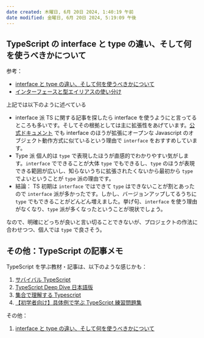 ```yaml
---
date created: 木曜日, 6月 20日 2024, 1:40:19 午前
date modified: 金曜日, 6月 20日 2024, 5:19:09 午後
---
```


## TypeScript の interface と type の違い、そして何を使うべきかについて

参考：

- [interface と type の違い、そして何を使うべきかについて](https://zenn.dev/luvmini511/articles/6c6f69481c2d17)
- [インターフェースと型エイリアスの使い分け](https://typescriptbook.jp/reference/object-oriented/interface/interface-vs-type-alias#インターフェースと型エイリアスの使い分け)

上記では以下のように述べている

- interface 派
  TS に関する記事を探したら interface を使うようにと言ってるところも多いです。そしてその根拠としては主に拡張性をあげています。[公式ドキュメント](https://www.typescriptlang.org/docs/handbook/advanced-types.html#interfaces-vs-type-aliases) でも interface のほうが拡張にオープンな Javascript のオブジェクト動作方式に似ているという理由で `interface` をおすすめしています。
- Type 派
  個人的は `type` で表現したほうが直感的でわかりやすい気がします。`interface` でできることが大体 `type` でもできるし、`type` のほうが表現できる範囲が広いし、知らないうちに拡張されたくないから最初から `type` でよいということが `type` 派の理由です。
- 結論：
  TS 初期は `interface` ではできて `type` はできないことが割とあったので `interface` 派が多かったです。しかし、バージョンアップしてるうちに `type` でもできることがどんどん増えました。挙げ句、`interface` を使う理由がなくなり、`type` 派が多くなったということが現状でしょう。

なので、明確にどっちが良いと言い切ることできないが、プロジェクトの作法に合わせつつ、個人では `type` で良さそう。

## その他：TypeScript の記事メモ

TypeScript を学ぶ教材・記事は、以下のような感じかも：

1. [サバイバル TypeScript](https://typescriptbook.jp)
2. [TypeScript Deep Dive 日本語版](https://typescript-jp.gitbook.io/deep-dive)
3. [集合で理解する Typescript](https://zenn.dev/luvmini511/articles/008915362779e5)
4. [【初学者向け】具体例で学ぶ TypeScript 練習問題集](https://zenn.dev/kagan/articles/typescript-practice)

その他：

1. [interface と type の違い、そして何を使うべきかについて](https://zenn.dev/luvmini511/articles/6c6f69481c2d17)
